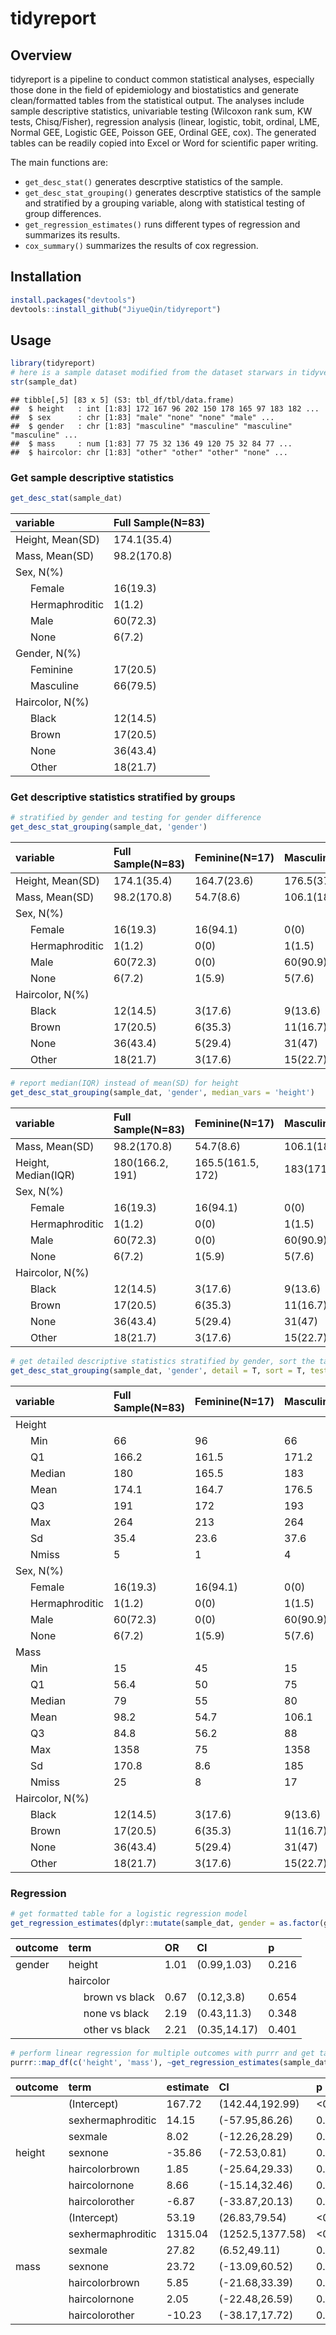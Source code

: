
# tidyreport

## Overview

tidyreport is a pipeline to conduct common statistical analyses,
especially those done in the field of epidemiology and biostatistics and
generate clean/formatted tables from the statistical output. The
analyses include sample descriptive statistics, univariable testing
(Wilcoxon rank sum, KW tests, Chisq/Fisher), regression analysis
(linear, logistic, tobit, ordinal, LME, Normal GEE, Logistic GEE,
Poisson GEE, Ordinal GEE, cox). The generated tables can be readily
copied into Excel or Word for scientific paper writing.

The main functions are:

-   `get_desc_stat()` generates descrptive statistics of the sample.
-   `get_desc_stat_grouping()` generates descrptive statistics of the
    sample and stratified by a grouping variable, along with statistical
    testing of group differences.
-   `get_regression_estimates()` runs different types of regression and
    summarizes its results.
-   `cox_summary()` summarizes the results of cox regression.

## Installation

``` r
install.packages("devtools")
devtools::install_github("JiyueQin/tidyreport")
```

## Usage

``` r
library(tidyreport)
# here is a sample dataset modified from the dataset starwars in tidyverse .
str(sample_dat)
```

    ## tibble[,5] [83 x 5] (S3: tbl_df/tbl/data.frame)
    ##  $ height   : int [1:83] 172 167 96 202 150 178 165 97 183 182 ...
    ##  $ sex      : chr [1:83] "male" "none" "none" "male" ...
    ##  $ gender   : chr [1:83] "masculine" "masculine" "masculine" "masculine" ...
    ##  $ mass     : num [1:83] 77 75 32 136 49 120 75 32 84 77 ...
    ##  $ haircolor: chr [1:83] "other" "other" "other" "none" ...

### Get sample descriptive statistics

``` r
get_desc_stat(sample_dat)
```

<table class="table" style="width: auto !important; ">
<thead>
<tr>
<th style="text-align:left;">
variable
</th>
<th style="text-align:left;">
Full Sample(N=83)
</th>
</tr>
</thead>
<tbody>
<tr>
<td style="text-align:left;">
Height, Mean(SD)
</td>
<td style="text-align:left;">
174.1(35.4)
</td>
</tr>
<tr>
<td style="text-align:left;">
Mass, Mean(SD)
</td>
<td style="text-align:left;">
98.2(170.8)
</td>
</tr>
<tr>
<td style="text-align:left;">
Sex, N(%)
</td>
<td style="text-align:left;">
</td>
</tr>
<tr>
<td style="text-align:left; padding-left:  2em;" indentlevel="1">
Female
</td>
<td style="text-align:left;">
16(19.3)
</td>
</tr>
<tr>
<td style="text-align:left; padding-left:  2em;" indentlevel="1">
Hermaphroditic
</td>
<td style="text-align:left;">
1(1.2)
</td>
</tr>
<tr>
<td style="text-align:left; padding-left:  2em;" indentlevel="1">
Male
</td>
<td style="text-align:left;">
60(72.3)
</td>
</tr>
<tr>
<td style="text-align:left; padding-left:  2em;" indentlevel="1">
None
</td>
<td style="text-align:left;">
6(7.2)
</td>
</tr>
<tr>
<td style="text-align:left;">
Gender, N(%)
</td>
<td style="text-align:left;">
</td>
</tr>
<tr>
<td style="text-align:left; padding-left:  2em;" indentlevel="1">
Feminine
</td>
<td style="text-align:left;">
17(20.5)
</td>
</tr>
<tr>
<td style="text-align:left; padding-left:  2em;" indentlevel="1">
Masculine
</td>
<td style="text-align:left;">
66(79.5)
</td>
</tr>
<tr>
<td style="text-align:left;">
Haircolor, N(%)
</td>
<td style="text-align:left;">
</td>
</tr>
<tr>
<td style="text-align:left; padding-left:  2em;" indentlevel="1">
Black
</td>
<td style="text-align:left;">
12(14.5)
</td>
</tr>
<tr>
<td style="text-align:left; padding-left:  2em;" indentlevel="1">
Brown
</td>
<td style="text-align:left;">
17(20.5)
</td>
</tr>
<tr>
<td style="text-align:left; padding-left:  2em;" indentlevel="1">
None
</td>
<td style="text-align:left;">
36(43.4)
</td>
</tr>
<tr>
<td style="text-align:left; padding-left:  2em;" indentlevel="1">
Other
</td>
<td style="text-align:left;">
18(21.7)
</td>
</tr>
</tbody>
</table>

### Get descriptive statistics stratified by groups

``` r
# stratified by gender and testing for gender difference 
get_desc_stat_grouping(sample_dat, 'gender')
```

<table class="table" style="width: auto !important; ">
<thead>
<tr>
<th style="text-align:left;">
variable
</th>
<th style="text-align:left;">
Full Sample(N=83)
</th>
<th style="text-align:left;">
Feminine(N=17)
</th>
<th style="text-align:left;">
Masculine(N=66)
</th>
<th style="text-align:left;">
P Value
</th>
</tr>
</thead>
<tbody>
<tr>
<td style="text-align:left;">
Height, Mean(SD)
</td>
<td style="text-align:left;">
174.1(35.4)
</td>
<td style="text-align:left;">
164.7(23.6)
</td>
<td style="text-align:left;">
176.5(37.6)
</td>
<td style="text-align:left;">
0.003
</td>
</tr>
<tr>
<td style="text-align:left;">
Mass, Mean(SD)
</td>
<td style="text-align:left;">
98.2(170.8)
</td>
<td style="text-align:left;">
54.7(8.6)
</td>
<td style="text-align:left;">
106.1(185)
</td>
<td style="text-align:left;">
0.002
</td>
</tr>
<tr>
<td style="text-align:left;">
Sex, N(%)
</td>
<td style="text-align:left;">
</td>
<td style="text-align:left;">
</td>
<td style="text-align:left;">
</td>
<td style="text-align:left;">
&lt;0.001
</td>
</tr>
<tr>
<td style="text-align:left; padding-left:  2em;" indentlevel="1">
Female
</td>
<td style="text-align:left;">
16(19.3)
</td>
<td style="text-align:left;">
16(94.1)
</td>
<td style="text-align:left;">
0(0)
</td>
<td style="text-align:left;">
</td>
</tr>
<tr>
<td style="text-align:left; padding-left:  2em;" indentlevel="1">
Hermaphroditic
</td>
<td style="text-align:left;">
1(1.2)
</td>
<td style="text-align:left;">
0(0)
</td>
<td style="text-align:left;">
1(1.5)
</td>
<td style="text-align:left;">
</td>
</tr>
<tr>
<td style="text-align:left; padding-left:  2em;" indentlevel="1">
Male
</td>
<td style="text-align:left;">
60(72.3)
</td>
<td style="text-align:left;">
0(0)
</td>
<td style="text-align:left;">
60(90.9)
</td>
<td style="text-align:left;">
</td>
</tr>
<tr>
<td style="text-align:left; padding-left:  2em;" indentlevel="1">
None
</td>
<td style="text-align:left;">
6(7.2)
</td>
<td style="text-align:left;">
1(5.9)
</td>
<td style="text-align:left;">
5(7.6)
</td>
<td style="text-align:left;">
</td>
</tr>
<tr>
<td style="text-align:left;">
Haircolor, N(%)
</td>
<td style="text-align:left;">
</td>
<td style="text-align:left;">
</td>
<td style="text-align:left;">
</td>
<td style="text-align:left;">
0.316
</td>
</tr>
<tr>
<td style="text-align:left; padding-left:  2em;" indentlevel="1">
Black
</td>
<td style="text-align:left;">
12(14.5)
</td>
<td style="text-align:left;">
3(17.6)
</td>
<td style="text-align:left;">
9(13.6)
</td>
<td style="text-align:left;">
</td>
</tr>
<tr>
<td style="text-align:left; padding-left:  2em;" indentlevel="1">
Brown
</td>
<td style="text-align:left;">
17(20.5)
</td>
<td style="text-align:left;">
6(35.3)
</td>
<td style="text-align:left;">
11(16.7)
</td>
<td style="text-align:left;">
</td>
</tr>
<tr>
<td style="text-align:left; padding-left:  2em;" indentlevel="1">
None
</td>
<td style="text-align:left;">
36(43.4)
</td>
<td style="text-align:left;">
5(29.4)
</td>
<td style="text-align:left;">
31(47)
</td>
<td style="text-align:left;">
</td>
</tr>
<tr>
<td style="text-align:left; padding-left:  2em;" indentlevel="1">
Other
</td>
<td style="text-align:left;">
18(21.7)
</td>
<td style="text-align:left;">
3(17.6)
</td>
<td style="text-align:left;">
15(22.7)
</td>
<td style="text-align:left;">
</td>
</tr>
</tbody>
</table>

``` r
# report median(IQR) instead of mean(SD) for height
get_desc_stat_grouping(sample_dat, 'gender', median_vars = 'height')
```

<table class="table" style="width: auto !important; ">
<thead>
<tr>
<th style="text-align:left;">
variable
</th>
<th style="text-align:left;">
Full Sample(N=83)
</th>
<th style="text-align:left;">
Feminine(N=17)
</th>
<th style="text-align:left;">
Masculine(N=66)
</th>
<th style="text-align:left;">
P Value
</th>
</tr>
</thead>
<tbody>
<tr>
<td style="text-align:left;">
Mass, Mean(SD)
</td>
<td style="text-align:left;">
98.2(170.8)
</td>
<td style="text-align:left;">
54.7(8.6)
</td>
<td style="text-align:left;">
106.1(185)
</td>
<td style="text-align:left;">
0.002
</td>
</tr>
<tr>
<td style="text-align:left;">
Height, Median(IQR)
</td>
<td style="text-align:left;">
180(166.2, 191)
</td>
<td style="text-align:left;">
165.5(161.5, 172)
</td>
<td style="text-align:left;">
183(171.2, 193)
</td>
<td style="text-align:left;">
0.003
</td>
</tr>
<tr>
<td style="text-align:left;">
Sex, N(%)
</td>
<td style="text-align:left;">
</td>
<td style="text-align:left;">
</td>
<td style="text-align:left;">
</td>
<td style="text-align:left;">
&lt;0.001
</td>
</tr>
<tr>
<td style="text-align:left; padding-left:  2em;" indentlevel="1">
Female
</td>
<td style="text-align:left;">
16(19.3)
</td>
<td style="text-align:left;">
16(94.1)
</td>
<td style="text-align:left;">
0(0)
</td>
<td style="text-align:left;">
</td>
</tr>
<tr>
<td style="text-align:left; padding-left:  2em;" indentlevel="1">
Hermaphroditic
</td>
<td style="text-align:left;">
1(1.2)
</td>
<td style="text-align:left;">
0(0)
</td>
<td style="text-align:left;">
1(1.5)
</td>
<td style="text-align:left;">
</td>
</tr>
<tr>
<td style="text-align:left; padding-left:  2em;" indentlevel="1">
Male
</td>
<td style="text-align:left;">
60(72.3)
</td>
<td style="text-align:left;">
0(0)
</td>
<td style="text-align:left;">
60(90.9)
</td>
<td style="text-align:left;">
</td>
</tr>
<tr>
<td style="text-align:left; padding-left:  2em;" indentlevel="1">
None
</td>
<td style="text-align:left;">
6(7.2)
</td>
<td style="text-align:left;">
1(5.9)
</td>
<td style="text-align:left;">
5(7.6)
</td>
<td style="text-align:left;">
</td>
</tr>
<tr>
<td style="text-align:left;">
Haircolor, N(%)
</td>
<td style="text-align:left;">
</td>
<td style="text-align:left;">
</td>
<td style="text-align:left;">
</td>
<td style="text-align:left;">
0.316
</td>
</tr>
<tr>
<td style="text-align:left; padding-left:  2em;" indentlevel="1">
Black
</td>
<td style="text-align:left;">
12(14.5)
</td>
<td style="text-align:left;">
3(17.6)
</td>
<td style="text-align:left;">
9(13.6)
</td>
<td style="text-align:left;">
</td>
</tr>
<tr>
<td style="text-align:left; padding-left:  2em;" indentlevel="1">
Brown
</td>
<td style="text-align:left;">
17(20.5)
</td>
<td style="text-align:left;">
6(35.3)
</td>
<td style="text-align:left;">
11(16.7)
</td>
<td style="text-align:left;">
</td>
</tr>
<tr>
<td style="text-align:left; padding-left:  2em;" indentlevel="1">
None
</td>
<td style="text-align:left;">
36(43.4)
</td>
<td style="text-align:left;">
5(29.4)
</td>
<td style="text-align:left;">
31(47)
</td>
<td style="text-align:left;">
</td>
</tr>
<tr>
<td style="text-align:left; padding-left:  2em;" indentlevel="1">
Other
</td>
<td style="text-align:left;">
18(21.7)
</td>
<td style="text-align:left;">
3(17.6)
</td>
<td style="text-align:left;">
15(22.7)
</td>
<td style="text-align:left;">
</td>
</tr>
</tbody>
</table>

``` r
# get detailed descriptive statistics stratified by gender, sort the table by the order of variables in the data, no statistical testing
get_desc_stat_grouping(sample_dat, 'gender', detail = T, sort = T, test = F)
```

<table class="table" style="width: auto !important; ">
<thead>
<tr>
<th style="text-align:left;">
variable
</th>
<th style="text-align:left;">
Full Sample(N=83)
</th>
<th style="text-align:left;">
Feminine(N=17)
</th>
<th style="text-align:left;">
Masculine(N=66)
</th>
</tr>
</thead>
<tbody>
<tr>
<td style="text-align:left;">
Height
</td>
<td style="text-align:left;">
</td>
<td style="text-align:left;">
</td>
<td style="text-align:left;">
</td>
</tr>
<tr>
<td style="text-align:left; padding-left:  2em;" indentlevel="1">
Min
</td>
<td style="text-align:left;">
66
</td>
<td style="text-align:left;">
96
</td>
<td style="text-align:left;">
66
</td>
</tr>
<tr>
<td style="text-align:left; padding-left:  2em;" indentlevel="1">
Q1
</td>
<td style="text-align:left;">
166.2
</td>
<td style="text-align:left;">
161.5
</td>
<td style="text-align:left;">
171.2
</td>
</tr>
<tr>
<td style="text-align:left; padding-left:  2em;" indentlevel="1">
Median
</td>
<td style="text-align:left;">
180
</td>
<td style="text-align:left;">
165.5
</td>
<td style="text-align:left;">
183
</td>
</tr>
<tr>
<td style="text-align:left; padding-left:  2em;" indentlevel="1">
Mean
</td>
<td style="text-align:left;">
174.1
</td>
<td style="text-align:left;">
164.7
</td>
<td style="text-align:left;">
176.5
</td>
</tr>
<tr>
<td style="text-align:left; padding-left:  2em;" indentlevel="1">
Q3
</td>
<td style="text-align:left;">
191
</td>
<td style="text-align:left;">
172
</td>
<td style="text-align:left;">
193
</td>
</tr>
<tr>
<td style="text-align:left; padding-left:  2em;" indentlevel="1">
Max
</td>
<td style="text-align:left;">
264
</td>
<td style="text-align:left;">
213
</td>
<td style="text-align:left;">
264
</td>
</tr>
<tr>
<td style="text-align:left; padding-left:  2em;" indentlevel="1">
Sd
</td>
<td style="text-align:left;">
35.4
</td>
<td style="text-align:left;">
23.6
</td>
<td style="text-align:left;">
37.6
</td>
</tr>
<tr>
<td style="text-align:left; padding-left:  2em;" indentlevel="1">
Nmiss
</td>
<td style="text-align:left;">
5
</td>
<td style="text-align:left;">
1
</td>
<td style="text-align:left;">
4
</td>
</tr>
<tr>
<td style="text-align:left;">
Sex, N(%)
</td>
<td style="text-align:left;">
</td>
<td style="text-align:left;">
</td>
<td style="text-align:left;">
</td>
</tr>
<tr>
<td style="text-align:left; padding-left:  2em;" indentlevel="1">
Female
</td>
<td style="text-align:left;">
16(19.3)
</td>
<td style="text-align:left;">
16(94.1)
</td>
<td style="text-align:left;">
0(0)
</td>
</tr>
<tr>
<td style="text-align:left; padding-left:  2em;" indentlevel="1">
Hermaphroditic
</td>
<td style="text-align:left;">
1(1.2)
</td>
<td style="text-align:left;">
0(0)
</td>
<td style="text-align:left;">
1(1.5)
</td>
</tr>
<tr>
<td style="text-align:left; padding-left:  2em;" indentlevel="1">
Male
</td>
<td style="text-align:left;">
60(72.3)
</td>
<td style="text-align:left;">
0(0)
</td>
<td style="text-align:left;">
60(90.9)
</td>
</tr>
<tr>
<td style="text-align:left; padding-left:  2em;" indentlevel="1">
None
</td>
<td style="text-align:left;">
6(7.2)
</td>
<td style="text-align:left;">
1(5.9)
</td>
<td style="text-align:left;">
5(7.6)
</td>
</tr>
<tr>
<td style="text-align:left;">
Mass
</td>
<td style="text-align:left;">
</td>
<td style="text-align:left;">
</td>
<td style="text-align:left;">
</td>
</tr>
<tr>
<td style="text-align:left; padding-left:  2em;" indentlevel="1">
Min
</td>
<td style="text-align:left;">
15
</td>
<td style="text-align:left;">
45
</td>
<td style="text-align:left;">
15
</td>
</tr>
<tr>
<td style="text-align:left; padding-left:  2em;" indentlevel="1">
Q1
</td>
<td style="text-align:left;">
56.4
</td>
<td style="text-align:left;">
50
</td>
<td style="text-align:left;">
75
</td>
</tr>
<tr>
<td style="text-align:left; padding-left:  2em;" indentlevel="1">
Median
</td>
<td style="text-align:left;">
79
</td>
<td style="text-align:left;">
55
</td>
<td style="text-align:left;">
80
</td>
</tr>
<tr>
<td style="text-align:left; padding-left:  2em;" indentlevel="1">
Mean
</td>
<td style="text-align:left;">
98.2
</td>
<td style="text-align:left;">
54.7
</td>
<td style="text-align:left;">
106.1
</td>
</tr>
<tr>
<td style="text-align:left; padding-left:  2em;" indentlevel="1">
Q3
</td>
<td style="text-align:left;">
84.8
</td>
<td style="text-align:left;">
56.2
</td>
<td style="text-align:left;">
88
</td>
</tr>
<tr>
<td style="text-align:left; padding-left:  2em;" indentlevel="1">
Max
</td>
<td style="text-align:left;">
1358
</td>
<td style="text-align:left;">
75
</td>
<td style="text-align:left;">
1358
</td>
</tr>
<tr>
<td style="text-align:left; padding-left:  2em;" indentlevel="1">
Sd
</td>
<td style="text-align:left;">
170.8
</td>
<td style="text-align:left;">
8.6
</td>
<td style="text-align:left;">
185
</td>
</tr>
<tr>
<td style="text-align:left; padding-left:  2em;" indentlevel="1">
Nmiss
</td>
<td style="text-align:left;">
25
</td>
<td style="text-align:left;">
8
</td>
<td style="text-align:left;">
17
</td>
</tr>
<tr>
<td style="text-align:left;">
Haircolor, N(%)
</td>
<td style="text-align:left;">
</td>
<td style="text-align:left;">
</td>
<td style="text-align:left;">
</td>
</tr>
<tr>
<td style="text-align:left; padding-left:  2em;" indentlevel="1">
Black
</td>
<td style="text-align:left;">
12(14.5)
</td>
<td style="text-align:left;">
3(17.6)
</td>
<td style="text-align:left;">
9(13.6)
</td>
</tr>
<tr>
<td style="text-align:left; padding-left:  2em;" indentlevel="1">
Brown
</td>
<td style="text-align:left;">
17(20.5)
</td>
<td style="text-align:left;">
6(35.3)
</td>
<td style="text-align:left;">
11(16.7)
</td>
</tr>
<tr>
<td style="text-align:left; padding-left:  2em;" indentlevel="1">
None
</td>
<td style="text-align:left;">
36(43.4)
</td>
<td style="text-align:left;">
5(29.4)
</td>
<td style="text-align:left;">
31(47)
</td>
</tr>
<tr>
<td style="text-align:left; padding-left:  2em;" indentlevel="1">
Other
</td>
<td style="text-align:left;">
18(21.7)
</td>
<td style="text-align:left;">
3(17.6)
</td>
<td style="text-align:left;">
15(22.7)
</td>
</tr>
</tbody>
</table>

### Regression

``` r
# get formatted table for a logistic regression model
get_regression_estimates(dplyr::mutate(sample_dat, gender = as.factor(gender)), outcome = 'gender', predictor_vec = c( 'height', 'haircolor'), outcome_type = 'binary', format =T)
```

<table class="table" style="width: auto !important; margin-left: auto; margin-right: auto;">
<thead>
<tr>
<th style="text-align:left;">
outcome
</th>
<th style="text-align:left;">
term
</th>
<th style="text-align:left;">
OR
</th>
<th style="text-align:left;">
CI
</th>
<th style="text-align:left;">
p
</th>
</tr>
</thead>
<tbody>
<tr>
<td style="text-align:left;vertical-align: top !important;" rowspan="5">
gender
</td>
<td style="text-align:left;">
height
</td>
<td style="text-align:left;">
1.01
</td>
<td style="text-align:left;">
(0.99,1.03)
</td>
<td style="text-align:left;">
0.216
</td>
</tr>
<tr>
<td style="text-align:left;">
haircolor
</td>
<td style="text-align:left;">
</td>
<td style="text-align:left;">
</td>
<td style="text-align:left;">
</td>
</tr>
<tr>
<td style="text-align:left; padding-left:  2em;" indentlevel="1">
brown vs black
</td>
<td style="text-align:left;">
0.67
</td>
<td style="text-align:left;">
(0.12,3.8)
</td>
<td style="text-align:left;">
0.654
</td>
</tr>
<tr>
<td style="text-align:left; padding-left:  2em;" indentlevel="1">
none vs black
</td>
<td style="text-align:left;">
2.19
</td>
<td style="text-align:left;">
(0.43,11.3)
</td>
<td style="text-align:left;">
0.348
</td>
</tr>
<tr>
<td style="text-align:left; padding-left:  2em;" indentlevel="1">
other vs black
</td>
<td style="text-align:left;">
2.21
</td>
<td style="text-align:left;">
(0.35,14.17)
</td>
<td style="text-align:left;">
0.401
</td>
</tr>
</tbody>
</table>

``` r
# perform linear regression for multiple outcomes with purrr and get tables with kableExtra
purrr::map_df(c('height', 'mass'), ~get_regression_estimates(sample_dat, outcome = .x, predictor_vec = c( 'sex', 'haircolor'), outcome_type = 'linear')) %>% kableExtra::kable() %>% kableExtra::kable_styling(full_width = F) %>% kableExtra::collapse_rows(1)
```

<table class="table" style="width: auto !important; margin-left: auto; margin-right: auto;">
<thead>
<tr>
<th style="text-align:left;">
outcome
</th>
<th style="text-align:left;">
term
</th>
<th style="text-align:left;">
estimate
</th>
<th style="text-align:left;">
CI
</th>
<th style="text-align:left;">
p
</th>
</tr>
</thead>
<tbody>
<tr>
<td style="text-align:left;vertical-align: middle !important;" rowspan="7">
height
</td>
<td style="text-align:left;">
(Intercept)
</td>
<td style="text-align:left;">
167.72
</td>
<td style="text-align:left;">
(142.44,192.99)
</td>
<td style="text-align:left;">
&lt;0.001
</td>
</tr>
<tr>
<td style="text-align:left;">
sexhermaphroditic
</td>
<td style="text-align:left;">
14.15
</td>
<td style="text-align:left;">
(-57.95,86.26)
</td>
<td style="text-align:left;">
0.697
</td>
</tr>
<tr>
<td style="text-align:left;">
sexmale
</td>
<td style="text-align:left;">
8.02
</td>
<td style="text-align:left;">
(-12.26,28.29)
</td>
<td style="text-align:left;">
0.433
</td>
</tr>
<tr>
<td style="text-align:left;">
sexnone
</td>
<td style="text-align:left;">
-35.86
</td>
<td style="text-align:left;">
(-72.53,0.81)
</td>
<td style="text-align:left;">
0.055
</td>
</tr>
<tr>
<td style="text-align:left;">
haircolorbrown
</td>
<td style="text-align:left;">
1.85
</td>
<td style="text-align:left;">
(-25.64,29.33)
</td>
<td style="text-align:left;">
0.894
</td>
</tr>
<tr>
<td style="text-align:left;">
haircolornone
</td>
<td style="text-align:left;">
8.66
</td>
<td style="text-align:left;">
(-15.14,32.46)
</td>
<td style="text-align:left;">
0.47
</td>
</tr>
<tr>
<td style="text-align:left;">
haircolorother
</td>
<td style="text-align:left;">
-6.87
</td>
<td style="text-align:left;">
(-33.87,20.13)
</td>
<td style="text-align:left;">
0.614
</td>
</tr>
<tr>
<td style="text-align:left;vertical-align: middle !important;" rowspan="7">
mass
</td>
<td style="text-align:left;">
(Intercept)
</td>
<td style="text-align:left;">
53.19
</td>
<td style="text-align:left;">
(26.83,79.54)
</td>
<td style="text-align:left;">
&lt;0.001
</td>
</tr>
<tr>
<td style="text-align:left;">
sexhermaphroditic
</td>
<td style="text-align:left;">
1315.04
</td>
<td style="text-align:left;">
(1252.5,1377.58)
</td>
<td style="text-align:left;">
&lt;0.001
</td>
</tr>
<tr>
<td style="text-align:left;">
sexmale
</td>
<td style="text-align:left;">
27.82
</td>
<td style="text-align:left;">
(6.52,49.11)
</td>
<td style="text-align:left;">
0.011
</td>
</tr>
<tr>
<td style="text-align:left;">
sexnone
</td>
<td style="text-align:left;">
23.72
</td>
<td style="text-align:left;">
(-13.09,60.52)
</td>
<td style="text-align:left;">
0.202
</td>
</tr>
<tr>
<td style="text-align:left;">
haircolorbrown
</td>
<td style="text-align:left;">
5.85
</td>
<td style="text-align:left;">
(-21.68,33.39)
</td>
<td style="text-align:left;">
0.671
</td>
</tr>
<tr>
<td style="text-align:left;">
haircolornone
</td>
<td style="text-align:left;">
2.05
</td>
<td style="text-align:left;">
(-22.48,26.59)
</td>
<td style="text-align:left;">
0.867
</td>
</tr>
<tr>
<td style="text-align:left;">
haircolorother
</td>
<td style="text-align:left;">
-10.23
</td>
<td style="text-align:left;">
(-38.17,17.72)
</td>
<td style="text-align:left;">
0.466
</td>
</tr>
</tbody>
</table>
